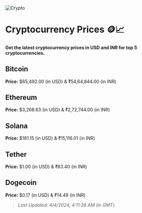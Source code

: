 
![Crypto](https://www.techguide.com.au/wp-content/uploads/2020/11/crypto3.jpeg)

# Cryptocurrency Prices 🪙📈

#### Get the latest cryptocurrency prices in USD and INR for top 5 cryptocurrencies.

## Bitcoin

**Price:** $65,492.00 (in USD) & ₹54,64,844.00 (in INR)

## Ethereum

**Price:** $3,268.63 (in USD) & ₹2,72,744.00 (in INR)

## Solana

**Price:** $181.15 (in USD) & ₹15,116.01 (in INR)

## Tether

**Price:** $1.00 (in USD) & ₹83.40 (in INR)

## Dogecoin

**Price:** $0.17 (in USD) & ₹14.49 (in INR)

> _Last Updated: 4/4/2024, 4:11:28 AM (in GMT)_
